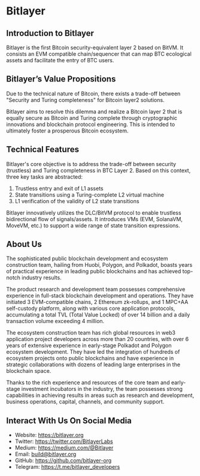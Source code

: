 # Bitlayer

## Introduction to Bitlayer
Bitlayer is the first Bitcoin security-equivalent layer 2 based on BitVM. It consists an EVM compatible chain/sequencer that can map BTC ecological assets and facilitate the entry of BTC users.

## Bitlayer’s Value Propositions
Due to the technical nature of Bitcoin, there exists a trade-off between "Security and Turing completeness" for Bitcoin layer2 solutions.

Bitlayer aims to resolve this dilemma and realize a Bitcoin layer 2 that is equally secure as Bitcoin and Turing complete through cryptographic innovations and blockchain protocol engineering. This is intended to ultimately foster a prosperous Bitcoin ecosystem.

## Technical Features
Bitlayer's core objective is to address the trade-off between security (trustless) and Turing completeness in BTC Layer 2. Based on this context, three key tasks are abstracted:

1. Trustless entry and exit of L1 assets
2. State transitions using a Turing-complete L2 virtual machine
3. L1 verification of the validity of L2 state transitions

Bitlayer innovatively utilizes the DLC/BitVM protocol to enable trustless bidirectional flow of signals/assets. It introduces VMs (EVM, SolanaVM, MoveVM, etc.) to support a wide range of state transition expressions.

## About Us
The sophisticated public blockchain development and ecosystem construction team, hailing from Huobi, Polygon, and Polkadot, boasts years of practical experience in leading public blockchains and has achieved top-notch industry results.

The product research and development team possesses comprehensive experience in full-stack blockchain development and operations. They have initiated 3 EVM-compatible chains, 2 Ethereum zk-rollups, and 1 MPC+AA self-custody platform, along with various core application protocols, accumulating a total TVL (Total Value Locked) of over 14 billion and a daily transaction volume exceeding 4 million.

The ecosystem construction team has rich global resources in web3 application project developers across more than 20 countries, with over 6 years of extensive experience in early-stage Polkadot and Polygon ecosystem development. They have led the integration of hundreds of ecosystem projects onto public blockchains and have experience in strategic collaborations with dozens of leading large enterprises in the blockchain space.

Thanks to the rich experience and resources of the core team and early-stage investment incubators in the industry, the team possesses strong capabilities in achieving results in areas such as research and development, business operations, capital, channels, and community support.


## Interact With Us On Social Media

- Website: <https://bitlayer.org>
- Twitter: <https://twitter.com/BitlayerLabs>
- Medium: <https://medium.com/@Bitlayer>
- Email: <build@bitlayer.org>
- GitHub: <https://github.com/bitlayer-org>
- Telegram: <https://t.me/bitlayer_developers>
